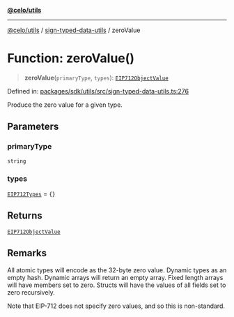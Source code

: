 [**@celo/utils**](../../README.md)

***

[@celo/utils](../../README.md) / [sign-typed-data-utils](../README.md) / zeroValue

# Function: zeroValue()

> **zeroValue**(`primaryType`, `types`): [`EIP712ObjectValue`](../type-aliases/EIP712ObjectValue.md)

Defined in: [packages/sdk/utils/src/sign-typed-data-utils.ts:276](https://github.com/celo-org/developer-tooling/blob/master/packages/sdk/utils/src/sign-typed-data-utils.ts#L276)

Produce the zero value for a given type.

## Parameters

### primaryType

`string`

### types

[`EIP712Types`](../interfaces/EIP712Types.md) = `{}`

## Returns

[`EIP712ObjectValue`](../type-aliases/EIP712ObjectValue.md)

## Remarks

All atomic types will encode as the 32-byte zero value. Dynamic types as an empty hash.
Dynamic arrays will return an empty array. Fixed length arrays will have members set to zero.
Structs will have the values of all fields set to zero recursively.

Note that EIP-712 does not specify zero values, and so this is non-standard.
